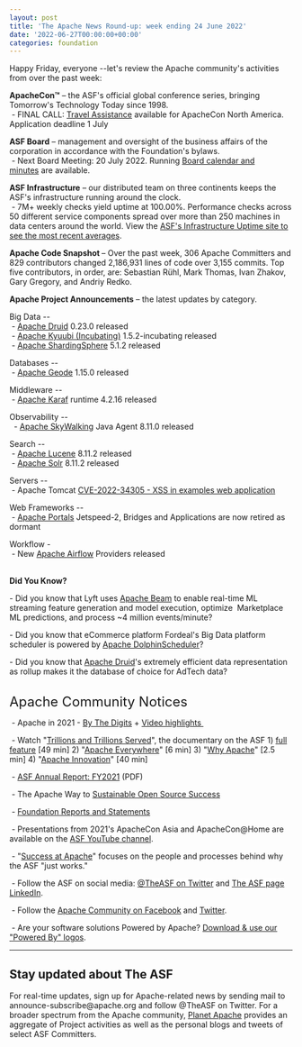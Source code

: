 ```yaml
---
layout: post
title: 'The Apache News Round-up: week ending 24 June 2022'
date: '2022-06-27T00:00:00+00:00'
categories: foundation
---
```

<p>Happy Friday, everyone --let's review the Apache community's activities from over the past week:</p><p></p><p><span style="font-weight: 700;"><span class="il">ApacheCon</span>™</span>&nbsp;– the ASF's official global conference series, bringing Tomorrow's Technology Today since 1998.<br>&nbsp;- FINAL CALL: <a href="https://apache.org/travel/" target="_blank">Travel Assistance</a> available for ApacheCon North America. Application deadline 1 July</p><p><span style="font-weight: 700;">ASF Board</span>&nbsp;– management and oversight of the business affairs of the corporation in accordance with the Foundation's bylaws.<br>&nbsp;- Next Board Meeting: 20 July 2022. Running&nbsp;<a href="https://apache.org/foundation/board/calendar.html" target="_blank">Board calendar and minutes</a>&nbsp;are available.<br></p><p><span style="font-weight: 700;">ASF Infrastructure</span>&nbsp;– our distributed team on three continents keeps the ASF's infrastructure running around the clock.<br>&nbsp;- 7M+ weekly checks yield uptime at 100.00%. Performance checks across 50 different service components spread over more than 250 machines in data centers around the world. View the&nbsp;<a href="http://www.apache.org/uptime/" target="_blank">ASF's Infrastructure Uptime site to see the most recent averages</a>.<br></p><p><span style="font-weight: 700;">Apache Code Snapshot&nbsp;</span>– Over the past week, 306 Apache Committers and 829 contributors changed 2,186,931 lines of code over 3,155 commits. Top five contributors, in order, are: Sebastian Rühl, Mark Thomas, Ivan Zhakov, Gary Gregory, and Andriy Redko.<br></p><p><span style="font-weight: 700;"></span></p><p><span style="font-weight: 700;">Apache Project Announcements</span>&nbsp;– the latest updates by category.</p><p>Big Data --<br>&nbsp;-&nbsp;<a href="https://druid.apache.org/" target="_blank">Apache Druid</a> 0.23.0 released<br>&nbsp;- <a href="https://kyuubi.apache.org/" target="_blank" style="background-color: rgb(255, 255, 255);">Apache Kyuubi (Incubating)</a>&nbsp;1.5.2-incubating released<br>&nbsp;-&nbsp;<a href="https://shardingsphere.apache.org/" target="_blank" style="background-color: rgb(255, 255, 255);">Apache ShardingSphere</a> 5.1.2 released</p><p></p><p>Databases --<br>&nbsp;- <a href="https://geode.apache.org/" target="_blank">Apache Geode</a> 1.15.0 released</p><p>Middleware --<br>&nbsp;- <a href="https://karaf.apache.org/" target="_blank" style="background-color: rgb(255, 255, 255);">Apache Karaf</a> runtime 4.2.16 released</p><p>Observability --<br>&nbsp; -&nbsp;<a href="https://skywalking.apache.org/" target="_blank">Apache&nbsp;</a><span class="il"><a href="https://skywalking.apache.org/" target="_blank">SkyWalking</a></span>&nbsp;Java Agent 8.11.0 released<br></p><p></p><p><span class="il">Search --</span><span class="il"><br>&nbsp;-&nbsp;</span><a href="https://lucene.apache.org/core/" target="_blank">Apache Lucene</a> 8.11.2 released<br>&nbsp;-&nbsp;<a href="https://solr.apache.org/" target="_blank">Apache Solr</a> 8.11.2 released<span class="il"></span></p><p></p><p>Servers --<br>&nbsp;- Apache Tomcat <a href="https://lists.apache.org/thread/bncqklppl3j2djw70vw47pjmpbgp20jp" target="_blank">CVE-2022-34305 - XSS in examples web application</a></p><p>Web Frameworks --<br>&nbsp;-&nbsp;<a href="http://portals.apache.org/" target="_blank" style="background-color: rgb(255, 255, 255);">Apache Portals</a> Jetspeed-2, Bridges and Applications are now retired as dormant</p><p><span class="il">Workflow -</span><span class="il"></span><br><span class="il">&nbsp;-&nbsp;</span>New&nbsp;<a href="https://airflow.apache.org/" target="_blank">Apache&nbsp;</a><span class="il"><a href="https://airflow.apache.org/" target="_blank">Airflow</a></span>&nbsp;Providers released<br></p><p><span style="font-weight: 700;"><br>Did You Know?</span><br></p><p>- Did you know that Lyft uses <a href="https://beam.apache.org/" target="_blank">Apache Beam</a> to enable real-time ML streaming feature generation and model execution, optimize&nbsp; Marketplace ML predictions, and process ~4 million events/minute?&nbsp; &nbsp;</p><p>- Did you know that eCommerce platform Fordeal's Big Data platform scheduler is powered by <a href="https://dolphinscheduler.apache.org/" target="_blank">Apache DolphinScheduler</a>?&nbsp;</p><p>- Did you know that <a href="https://druid.apache.org/" target="_blank">Apache Druid</a>'s extremely efficient data representation as rollup makes it the database of choice for AdTech data?<br><br></p><p><span style="font-size: 24px;">Apache Community Notices</span><br></p><p>&nbsp;- Apache in 2021 -&nbsp;<a href="https://s.apache.org/Apache2021Digits" target="_blank">By The Digits</a>&nbsp;+&nbsp;<a href="https://youtu.be/GU0SV_2tWkU" target="_blank">Video highlights&nbsp;</a></p><p>&nbsp;- Watch "<a href="https://www.youtube.com/watch?v=JUt2nb0mgwg" target="_blank" style="background-color: rgb(255, 255, 255);">Trillions and Trillions Served</a>", the documentary on the ASF 1)&nbsp;<a href="https://www.youtube.com/watch?v=JUt2nb0mgwg" target="_blank" style="background-color: rgb(255, 255, 255);">full feature</a>&nbsp;[49 min] 2) "<a href="https://www.youtube.com/watch?v=nXtIti9jMFI" target="_blank" style="background-color: rgb(255, 255, 255);">Apache Everywhere</a>" [6 min] 3) "<a href="https://www.youtube.com/watch?v=YM5dLvNatRs" target="_blank" style="background-color: rgb(255, 255, 255);">Why Apache</a>" [2.5 min] 4)&nbsp;"<a href="https://www.youtube.com/watch?v=qkvqJaX4S50" target="_blank" style="background-color: rgb(255, 255, 255);">Apache Innovation</a>" [40 min]&nbsp;</p><p>&nbsp;-&nbsp;<a href="https://www.apache.org/foundation/docs/FY2021AnnualReport.pdf" target="_blank">ASF Annual Report: FY2021</a>&nbsp;(PDF)</p><p>&nbsp;- The Apache Way to&nbsp;<a href="https://s.apache.org/GhnI" target="_blank">Sustainable Open Source Success</a>&nbsp;</p><p>&nbsp;-&nbsp;<a href="http://www.apache.org/foundation/reports.html" target="_blank">Foundation Reports and Statements</a><br></p><p>&nbsp;- Presentations from 2021's ApacheCon Asia and ApacheCon@Home are available on the&nbsp;<a href="https://www.youtube.com/c/TheApacheFoundation/" target="_blank" style="background-color: rgb(255, 255, 255);">ASF YouTube channel</a>.</p><p>&nbsp;- "<a href="https://blogs.apache.org/foundation/category/SuccessAtApache" target="_blank">Success at Apache</a>" focuses on the people and processes behind why the ASF "just works."&nbsp;<br></p><div><p>&nbsp;- Follow the ASF on social media:&nbsp;<a href="https://twitter.com/TheASF" target="_blank" style="background-color: rgb(255, 255, 255);">@TheASF on Twitter</a>&nbsp;and&nbsp;<a href="https://www.linkedin.com/company/the-apache-software-foundation" target="_blank" style="background-color: rgb(255, 255, 255);">The ASF page LinkedIn</a>.&nbsp;<br></p></div><div><p>&nbsp;- Follow the&nbsp;<a href="https://www.facebook.com/ApacheSoftwareFoundation/" target="_blank">Apache Community on Facebook</a>&nbsp;and&nbsp;<a href="https://twitter.com/ApacheCommunity" target="_blank">Twitter</a>.&nbsp;</p></div><div>&nbsp;- Are your software solutions Powered by Apache?&nbsp;<a href="http://www.apache.org/foundation/press/kit/#poweredby" target="_blank">Download &amp; use our "Powered By" logos</a>.<br></div><p><span class="LrzXr"></span><span class="LrzXr"></span></p><div><hr><h2>Stay updated about The ASF</h2><p>For real-time updates, sign up for Apache-related news by sending mail to announce-subscribe@apache.org and follow @TheASF on Twitter. For a broader spectrum from the Apache community,&nbsp;<a href="https://twitter.com/PlanetApache" target="_blank">Planet Apache</a>&nbsp;provides an aggregate of Project activities as well as the personal blogs and tweets of select ASF Committers.</p></div><p></p><p></p><p></p><p><br></p><p><br></p><p style="box-sizing: border-box; margin: 10px 0px;"></p>
